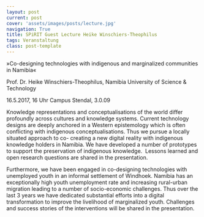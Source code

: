```yaml
---
layout: post
current: post
cover: 'assets/images/posts/lecture.jpg'
navigation: True
title: SPiRIT Guest Lecture Heike Winschiers-Theophilus
tags: Veranstaltung
class: post-template
---
```


»Co-designing technologies with indigenous and marginalized communities in Namibia«

Prof. Dr. Heike Winschiers-Theophilus, Namibia University of Science & Technology

16.5.2017, 16 Uhr Campus Stendal, 3.0.09

Knowledge representations and conceptualisations of the world differ profoundly across cultures and knowledge systems. Current technology designs are deeply anchored in a Western epistemology which is often conflicting with indigenous conceptualisations. Thus we pursue a locally situated approach to co- creating a new digital reality with indigenous knowledge holders in Namibia. We have developed a number of prototypes to support the preservation of indigenous knowledge.  Lessons learned and open research questions are shared in the presentation.

Furthermore, we have been engaged in co-designing technologies with unemployed youth in an informal settlement of Windhoek. Namibia has an exceptionally high youth unemployment rate and increasing rural-urban migration leading to a number of socio-economic challenges. Thus over the last 3 years we have dedicated substantial efforts into a digital transformation to improve the livelihood of marginalized youth. Challenges and success stories of the interventions will be shared in the presentation.
